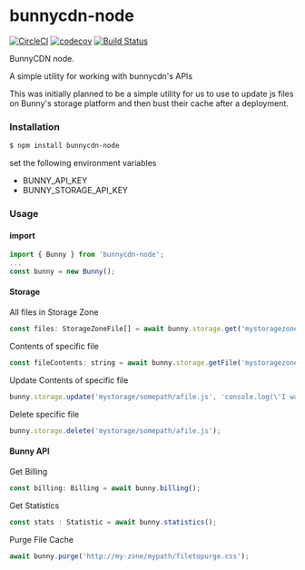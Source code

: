 # bunnycdn-node
[![CircleCI](https://circleci.com/gh/UintaGroup/bunnycdn-node.svg?style=svg)](https://circleci.com/gh/UintaGroup/bunnycdn-node)
[![codecov](https://codecov.io/gh/UintaGroup/bunnycdn-node/branch/master/graph/badge.svg)](https://codecov.io/gh/UintaGroup/bunnycdn-node)
[![Build Status](https://travis-ci.org/UintaGroup/bunnycdn-node.svg?branch=master)](https://travis-ci.org/UintaGroup/bunnycdn-node)

BunnyCDN node. 

A simple utility for working with bunnycdn's APIs

This was initially planned to be a simple utility for us to use to update js files on Bunny's storage platform and then bust their cache after a deployment. 

### Installation

```bash
$ npm install bunnycdn-node
```

set the following environment variables
 - BUNNY_API_KEY
 - BUNNY_STORAGE_API_KEY

### Usage

#### import
``` javascript
import { Bunny } from 'bunnycdn-node';
...
const bunny = new Bunny();

```

#### Storage 

All files in Storage Zone
``` javascript
const files: StorageZoneFile[] = await bunny.storage.get('mystoragezone');
```

Contents of specific file
``` javascript
const fileContents: string = await bunny.storage.getFile('mystoragezone/somepath/afile.js');
```

Update Contents of specific file
``` javascript
bunny.storage.update('mystorage/somepath/afile.js', 'console.log(\'I was updated\');');
```

Delete specific file
``` javascript
bunny.storage.delete('mystorage/somepath/afile.js');
```

#### Bunny API

Get Billing 
``` javascript
const billing: Billing = await bunny.billing();
```

Get Statistics
``` javascript
const stats : Statistic = await bunny.statistics();
```

Purge File Cache
``` javascript
await bunny.purge('http://my-zone/mypath/filetopurge.css');
```
